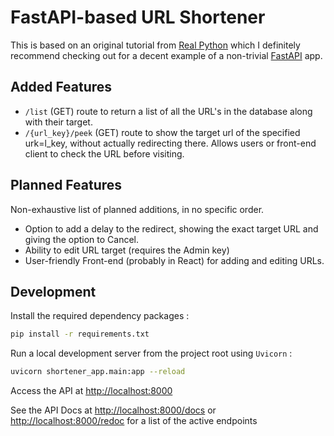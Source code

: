 # FastAPI-based URL Shortener

This is based on an original tutorial from [Real
Python](https://realpython.com/courses/url-shortener-fastapi/) which I
definitely recommend checking out for a decent example of a non-trivial
[FastAPI](https://fastapi.tiangolo.com/) app.

## Added Features

- `/list` (GET) route to return a list of all the URL's in the database along
  with their target.
- `/{url_key}/peek` (GET) route to show the target url of the specified urk=l_key,
  without actually redirecting there. Allows users or front-end client to check
  the URL before visiting.

## Planned Features

Non-exhaustive list of planned additions, in no specific order.

- Option to add a delay to the redirect, showing the exact target URL and giving
  the option to Cancel.
- Ability to edit URL target (requires the Admin key)
- User-friendly Front-end (probably in React) for adding and editing URLs.

## Development

Install the required dependency packages :

```bash
pip install -r requirements.txt
```

Run a local development server from the project root using `Uvicorn` :

```bash
uvicorn shortener_app.main:app --reload
```

Access the API at <http://localhost:8000>

See the API Docs at <http://localhost:8000/docs> or
<http://localhost:8000/redoc> for a list of the active endpoints
